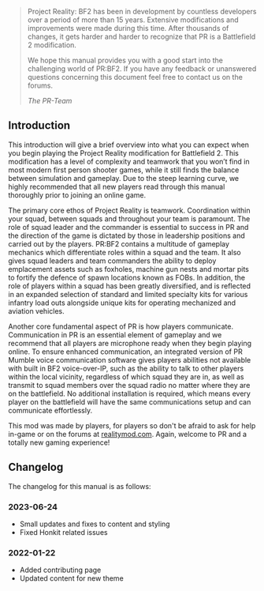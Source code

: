 > Project Reality: BF2 has been in development by countless developers over a period of more than 15 years. Extensive modifications and improvements were made during this time.
> After thousands of changes, it gets harder and harder to recognize that PR is a Battlefield 2 modification.
> 
> We hope this manual provides you with a good start into the challenging world of PR:BF2.
> If you have any feedback or unanswered questions concerning this document feel free to contact us on the forums.
>
> _The PR-Team_

## Introduction

This introduction will give a brief overview into what you can expect when you begin playing the Project Reality modification for Battlefield 2. This modification has a level of complexity and teamwork that you won’t find in most modern first person shooter games, while it still finds the balance between simulation and gameplay. Due to the steep learning curve, we highly recommended that all new players read through this manual thoroughly prior to joining an online game.

The primary core ethos of Project Reality is teamwork. Coordination within your squad, between squads and throughout your team is paramount. The role of squad leader and the commander is essential to success in PR and the direction of the game is dictated by those in leadership positions and carried out by the players. PR:BF2 contains a multitude of gameplay mechanics which differentiate roles within a squad and the team. It also gives squad leaders and team commanders the ability to deploy emplacement assets such as foxholes, machine gun nests and mortar pits to fortify the defence of spawn locations known as FOBs. In addition, the role of players within a squad has been greatly diversified, and is reflected in an expanded selection of standard and limited specialty kits for various infantry load outs alongside unique kits for operating mechanized and aviation vehicles.

Another core fundamental aspect of PR is how players communicate. Communication in PR is an essential element of gameplay and we recommend that all players are microphone ready when they begin playing online. To ensure enhanced communication, an integrated version of PR Mumble voice communication software gives players abilities not available with built in BF2 voice-over-IP, such as the ability to talk to other players within the local vicinity, regardless of which squad they are in, as well as transmit to squad members over the squad radio no matter where they are on the battlefield. No additional installation is required, which means every player on the battlefield will have the same communications setup and can communicate effortlessly.

This mod was made by players, for players so don't be afraid to ask for help in-game or on the forums at [realitymod.com](https://www.realitymod.com/forum/forumdisplay.php?f=27). Again, welcome to PR and a totally new gaming experience!

## Changelog
The changelog for this manual is as follows:

### 2023-06-24
- Small updates and fixes to content and styling
- Fixed Honkit related issues

### 2022-01-22
- Added contributing page
- Updated content for new theme